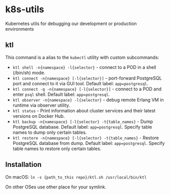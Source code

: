 # k8s-utils
Kubernetes utils for debugging our development or production environments

## ktl

This command is a alias to the `kubectl` utility with custom subcommands:
  - `ktl shell -n{namespace} -l{selector}` - connect to a POD in a shell (/bin/sh) mode.
  - `ktl connect -n{namespace} [-l{selector}]` - port-forward PostgreSQL port and connect to it via GUI tool. Default label: `app=postgresql`.
  - `ktl connect -q -n{namespace} [-l{selector}]` - connect to a POD and enter `psql` shell. Default label: `app=postgresql`.
  - `ktl observer -n{namespace} -l{selector}` - debug remote Erlang VM in runtime via observer utility.
  - `ktl status` - Print information about cluster services and their latest versions on Docker Hub.
  - `ktl backup -n{namespace} [-l{selector} -t{table_names}` - Dump PostgreSQL database. Default label: `app=postgresql`. Specify table names to dump only certain tables.
  - `ktl restore -n{namespace} [-l{selector} -t{table_names}` - Restore PostgreSQL database from dump. Default label: `app=postgresql`. Specify table names to restore only certain tables.

## Installation

On macOS:
`ln -s {path_to_this repo}/ktl.sh /usr/local/bin/ktl`

On other OSes use other place for your symlink.
